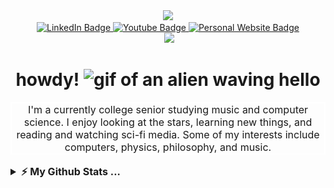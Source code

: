 <div id="heading" align="center">
  <img src="https://media.giphy.com/media/JZ40cnfnN11KycrvMF/giphy.gif" width="200">
  <div id="badges">
    <a href="https://linkedin.com/in/aiden-benton">
      <img src="https://img.shields.io/badge/LinkedIn-blue?logo=linkedin&logoColor=white&style=flat" alt="LinkedIn Badge">
    </a>
    <a href="https://youtube.com/@aiden-b">
       <img src="https://img.shields.io/badge/YouTube-red?style=flat&logo=youtube&logoColor=white" alt="Youtube Badge"/>
    </a>
    <a href="https://www.aiden-benton.com">
      <img src="https://img.shields.io/badge/Personal Site-gre?style=flat&logo=jekyll&logoColor=white" alt="Personal Website Badge">
    </a>
    </div>
    <img src="https://komarev.com/ghpvc/?username=intothebeans&style=flat-square&color=ff00ff" alt=""/>
    <img src="https://img.shields.io/freecodecamp/points/intothebeans?color=09265b&logo=freecodecamp&style=flat-square"/>
    <h1>
        howdy!
        <img src="https://media.giphy.com/media/qlOso7alCUTiAX7aG5/giphy.gif" height="80" alt="gif of an alien waving hello">
    </h1>
    <p style="font-size: 12pt; border: 2px solid white;">I'm a currently college senior studying music and computer science. I enjoy looking at the stars, learning new things, and reading and watching sci-fi media. Some of my interests include computers, physics, philosophy, and music.</p>
</div>

<details>
  <summary style="font-size: 12pt; margin-bottom: 10px;"><b>⚡ My Github Stats ...</b></summary><br>
  <div align="center">
  <img src="github-metrics.svg">
  </div>

</details>
